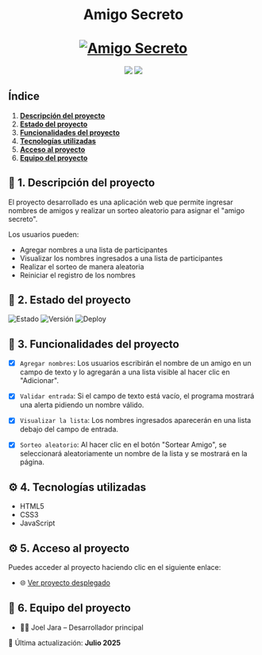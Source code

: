 <div align="center">
  <h1 align="center">
    Amigo Secreto
    <br />
    <br />
    <a href="http://127.0.0.1:5500/index.html">
      <img src="http://127.0.0.1:5500/index.html/assets/amigo-secreto.png" alt="Amigo Secreto">
    </a>
  </h1>
</div>
<p align="center">
  <img src="https://img.shields.io/badge/ESTADO-DESPLIEGUE-green">
  <img src="https://img.shields.io/github/stars/JOELJARA?style=social">
</p>

## Índice

1. **[Descripción del proyecto](#descripción-del-proyecto)**
2. **[Estado del proyecto](#Estado-del-proyecto)**
3. **[Funcionalidades del proyecto](#Funcionalidades-del-proyecto)**
4. **[Tecnologías utilizadas](#Tecnologías-utilizadas)**
5. **[Acceso al proyecto](#acceso-proyecto)**
6. **[Equipo del proyecto](#Equipo-del-proyecto)**


## :memo: 1. Descripción del proyecto

El proyecto desarrollado es una aplicación web que permite ingresar nombres de amigos y realizar un sorteo aleatorio para asignar el "amigo secreto".

Los usuarios pueden:
- Agregar nombres a una lista de participantes
- Visualizar los nombres ingresados a una lista de participantes
- Realizar el sorteo de manera aleatoria
- Reiniciar el registro de los nombres


## :rocket: 2. Estado del proyecto
![Estado](https://img.shields.io/badge/estado-Despliegue-green)
![Versión](https://img.shields.io/badge/versión-1.0.0-blue)
![Deploy](https://img.shields.io/badge/deploy-en%20progreso-orange)


## :hammer: 3. Funcionalidades del proyecto
- [x] `Agregar nombres`: Los usuarios escribirán el nombre de un amigo en un campo de texto y lo agregarán a una lista visible al hacer clic en "Adicionar".
- [x] `Validar entrada`: Si el campo de texto está vacío, el programa mostrará una alerta pidiendo un nombre válido.
- [x] `Visualizar la lista`: Los nombres ingresados aparecerán en una lista debajo del campo de entrada.
- [x] `Sorteo aleatorio`: Al hacer clic en el botón "Sortear Amigo", se seleccionará aleatoriamente un nombre de la lista y se mostrará en la página.


## :gear: 4. Tecnologías utilizadas
- HTML5
- CSS3
- JavaScript


## :gear: 5. Acceso al proyecto
Puedes acceder al proyecto haciendo clic en el siguiente enlace:
- :globe_with_meridians: [Ver proyecto desplegado](http://127.0.0.1:5500/index.html)


## :bust_in_silhouette: 6. Equipo del proyecto
 - :technologist: Joel Jara – Desarrollador principal

:calendar: Última actualización: **Julio 2025**


